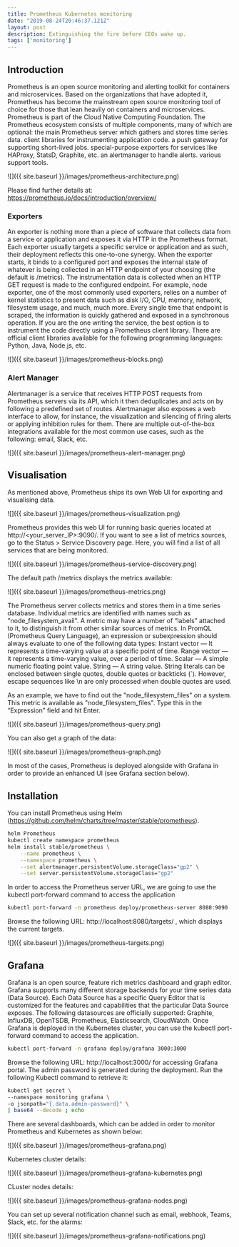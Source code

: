 ```yaml
---
title: Prometheus Kubernetes monitoring
date: "2019-08-24T20:46:37.121Z"
layout: post
description: Extinguishing the fire before CEOs wake up. 
tags: ['monitoring']
--- 
```

## Introduction
Prometheus is an open source monitoring and alerting toolkit for containers and microservices. Based on the organizations that have adopted it, Prometheus has become the mainstream open source monitoring tool of choice for those that lean heavily on containers and microservices. Prometheus is part of the Cloud Native Computing Foundation. 
The Prometheus ecosystem consists of multiple components, many of which are optional:
the main Prometheus server which gathers and stores time series data.
client libraries for instrumenting application code.
a push gateway for supporting short-lived jobs.
special-purpose exporters for services like HAProxy, StatsD, Graphite, etc.
an alertmanager to handle alerts.
various support tools.

![]({{ site.baseurl }}/images/prometheus-architecture.png)

Please find further details at: https://prometheus.io/docs/introduction/overview/ 

### Exporters
An exporter is nothing more than a piece of software that collects data from a service or application and exposes it via HTTP in the Prometheus format. Each exporter usually targets a specific service or application and as such, their deployment reflects this one-to-one synergy.
When the exporter starts, it binds to a configured port and exposes the internal state of whatever is being collected in an HTTP endpoint of your choosing (the default is /metrics). The instrumentation data is collected when an HTTP GET request is made to the configured endpoint. For example, node exporter, one of the most commonly used exporters, relies on a number of kernel statistics to present data such as disk I/O, CPU, memory, network, filesystem usage, and much, much more. Every single time that endpoint is scraped, the information is quickly gathered and exposed in a synchronous operation.
If you are the one writing the service, the best option is to instrument the code directly using a Prometheus client library. There are official client libraries available for the following programming languages: Python, Java, Node.js, etc. 

![]({{ site.baseurl }}/images/prometheus-blocks.png)

### Alert Manager
Alertmanager is a service that receives HTTP POST requests from Prometheus servers via its API, which it then deduplicates and acts on by following a predefined set of routes. Alertmanager also exposes a web interface to allow, for instance, the visualization and silencing of firing alerts or applying inhibition rules for them.
There are multiple out-of-the-box integrations available for the most common use cases, such as the following: email, Slack, etc. 

![]({{ site.baseurl }}/images/prometheus-alert-manager.png)

## Visualisation 
As mentioned above, Prometheus ships its own Web UI for exporting and visualising data.

![]({{ site.baseurl }}/images/prometheus-visualization.png)

Prometheus provides this web UI for running basic queries located at http://<your_server_IP>:9090/.
If you want to see a list of metrics sources, go to the Status  > Service Discovery page. Here, you will find a list of all services that are being monitored. 

![]({{ site.baseurl }}/images/prometheus-service-discovery.png)


The default path /metrics displays the metrics available:

![]({{ site.baseurl }}/images/prometheus-metrics.png)

The Prometheus server collects metrics and stores them in a time series database. Individual metrics are identified with names such as "node_filesystem_avail". A metric may have a number of “labels” attached to it, to distinguish it from other similar sources of metrics. 
In PromQL (Prometheus Query Language), an expression or subexpression should always evaluate to one of the following data types:
Instant vector — It represents a time-varying value at a specific point of time.
Range vector — it represents a time-varying value, over a period of time.
Scalar — A simple numeric floating point value.
String — A string value. String literals can be enclosed between single quotes, double quotes or backticks (`). However, escape sequences like \n are only processed when double quotes are used.

As an example, we have to find out the "node_filesystem_files" on a system. This metric is available as "node_filesystem_files". Type this in the “Expression” field and hit Enter.

![]({{ site.baseurl }}/images/prometheus-query.png)


You can also get a graph of the data:

![]({{ site.baseurl }}/images/prometheus-graph.png)

In most of the cases, Prometheus is deployed alongside with Grafana in order to provide an enhanced UI (see Grafana section below). 

## Installation
You can install Prometheus using Helm (https://github.com/helm/charts/tree/master/stable/prometheus).

```bash
helm Prometheus
kubectl create namespace prometheus
helm install stable/prometheus \
    --name prometheus \
    --namespace prometheus \
    --set alertmanager.persistentVolume.storageClass="gp2" \
    --set server.persistentVolume.storageClass="gp2"
```

In order to access the Prometheus server URL, we are going to use the kubectl port-forward command to access the application
```bash
kubectl port-forward -n prometheus deploy/prometheus-server 8080:9090
```
Browse the following URL: http://localhost:8080/targets/ , which displays the current targets. 

![]({{ site.baseurl }}/images/prometheus-targets.png)

## Grafana
Grafana is an open source, feature rich metrics dashboard and graph editor.
Grafana supports many different storage backends for your time series data (Data Source). Each Data Source has a specific Query Editor that is customized for the features and capabilities that the particular Data Source exposes. The following datasources are officially supported: Graphite, InfluxDB, OpenTSDB, Prometheus, Elasticsearch, CloudWatch.
Once Grafana is deployed in the Kubernetes cluster, you can use the kubectl port-forward command to access the application. 

```bash
kubectl port-forward -n grafana deploy/grafana 3000:3000
```

Browse the following URL: http://localhost:3000/ for accessing Grafana portal.
The admin password is generated during the deployment. Run the following Kubectl command to retrieve it:

```bash
kubectl get secret \
--namespace monitoring grafana \
-o jsonpath="{.data.admin-password}" \
| base64 --decode ; echo
```
There are several dashboards, which can be added in order to monitor Prometheus and Kubernetes as shown below:

![]({{ site.baseurl }}/images/prometheus-grafana.png)

Kubernetes cluster details:

![]({{ site.baseurl }}/images/prometheus-grafana-kubernetes.png)

CLuster nodes details:

![]({{ site.baseurl }}/images/prometheus-grafana-nodes.png)


You can set up several notification channel such as email, webhook, Teams, Slack, etc. for the alarms:

![]({{ site.baseurl }}/images/prometheus-grafana-notifications.png)

